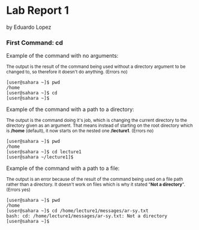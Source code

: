 # **Lab Report 1**
by Eduardo Lopez
### First Command: cd

Example of the command with no arguments:

<sup> The output is the result of the command being used without a directory argument to be changed to, so therefore it doesn't do anything. (Errors no)
```
[user@sahara ~]$ pwd
/home
[user@sahara ~]$ cd
[user@sahara ~]$ 
```

Example of the command with a path to a directory:

<sup> The output is the command doing it's job, which is changing the current directory to the directory given as an argument. That means instead of starting on the root directory which is **/home** (default), it now starts on the nested one **/lecture1**. (Errors no)
```
[user@sahara ~]$ pwd
/home
[user@sahara ~]$ cd lecture1
[user@sahara ~/lecture1]$ 
```

Example of the command with a path to a file:

<sup> The output is an error because of the result of the command being used on a file path rather than a directory. It doesn't work on files which is why it stated "**Not a directory**". (Errors yes)
```
[user@sahara ~]$ pwd 
/home
[user@sahara ~]$ cd /home/lecture1/messages/ar-sy.txt
bash: cd: /home/lecture1/messages/ar-sy.txt: Not a directory
[user@sahara ~]$
```
